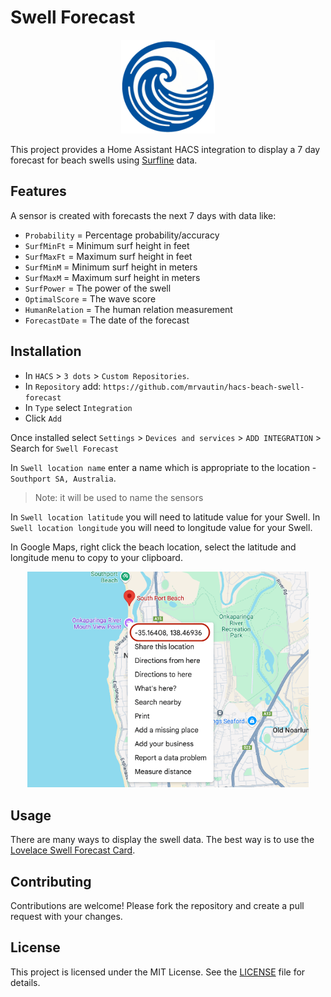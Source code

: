 # Swell Forecast

<p align="center">
  <img src="https://raw.githubusercontent.com/mrvautin/hacs-beach-swell-forecast/refs/heads/main/custom_components/swell_forecast/assets/logo.png" width="150px" />
</p>

This project provides a Home Assistant HACS integration to display a 7 day forecast for beach swells using [Surfline](https://www.surfline.com) data.

## Features

A sensor is created with forecasts the next 7 days with data like: 

- `Probability` = Percentage probability/accuracy
- `SurfMinFt` = Minimum surf height in feet 
- `SurfMaxFt` = Maximum surf height in feet 
- `SurfMinM` = Minimum surf height in meters 
- `SurfMaxM` = Maximum surf height in meters 
- `SurfPower` = The power of the swell
- `OptimalScore` = The wave score
- `HumanRelation` = The human relation measurement
- `ForecastDate` = The date of the forecast

## Installation

- In `HACS` > `3 dots` > `Custom Repositories`.
- In `Repository` add: `https://github.com/mrvautin/hacs-beach-swell-forecast`
- In `Type` select `Integration`
- Click `Add`

Once installed select `Settings` > `Devices and services` > `ADD INTEGRATION` > Search for `Swell Forecast`

In `Swell location name` enter a name which is appropriate to the location - `Southport SA, Australia`. 

> Note: it will be used to name the sensors 

In `Swell location latitude` you will need to latitude value for your Swell. 
In `Swell location longitude` you will need to longitude value for your Swell. 

In Google Maps, right click the beach location, select the latitude and longitude menu to copy to your clipboard.

<p align="center">
  <img src="https://raw.githubusercontent.com/mrvautin/hacs-beach-swell-forecast/refs/heads/main/custom_components/swell_forecast/assets/google-maps.png" width="450px" />
</p>

## Usage

There are many ways to display the swell data. The best way is to use the [Lovelace Swell Forecast Card](https://github.com/mrvautin/lovelace-swell-forecast-card). 

## Contributing

Contributions are welcome! Please fork the repository and create a pull request with your changes.

## License

This project is licensed under the MIT License. See the [LICENSE](LICENSE) file for details.
